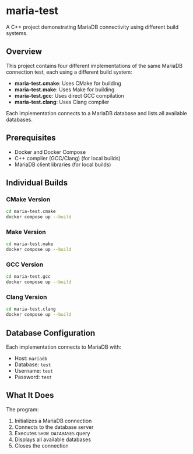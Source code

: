 # maria-test

A C++ project demonstrating MariaDB connectivity using different build systems.

## Overview

This project contains four different implementations of the same MariaDB connection test, each using a different build system:

- **maria-test.cmake**: Uses CMake for building
- **maria-test.make**: Uses Make for building  
- **maria-test.gcc**: Uses direct GCC compilation
- **maria-test.clang**: Uses Clang compiler

Each implementation connects to a MariaDB database and lists all available databases.

## Prerequisites

- Docker and Docker Compose
- C++ compiler (GCC/Clang) (for local builds)
- MariaDB client libraries (for local builds)

## Individual Builds

### CMake Version
```bash
cd maria-test.cmake
docker compose up --build
```

### Make Version
```bash
cd maria-test.make
docker compose up --build
```

### GCC Version
```bash
cd maria-test.gcc
docker compose up --build
```

### Clang Version
```bash
cd maria-test.clang
docker compose up --build
```

## Database Configuration

Each implementation connects to MariaDB with:
- Host: `mariadb`
- Database: `test`
- Username: `test`
- Password: `test`

## What It Does

The program:
1. Initializes a MariaDB connection
2. Connects to the database server
3. Executes `SHOW DATABASES` query
4. Displays all available databases
5. Closes the connection

